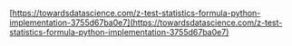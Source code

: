 [https://towardsdatascience.com/z-test-statistics-formula-python-implementation-3755d67ba0e7](https://towardsdatascience.com/z-test-statistics-formula-python-implementation-3755d67ba0e7)
